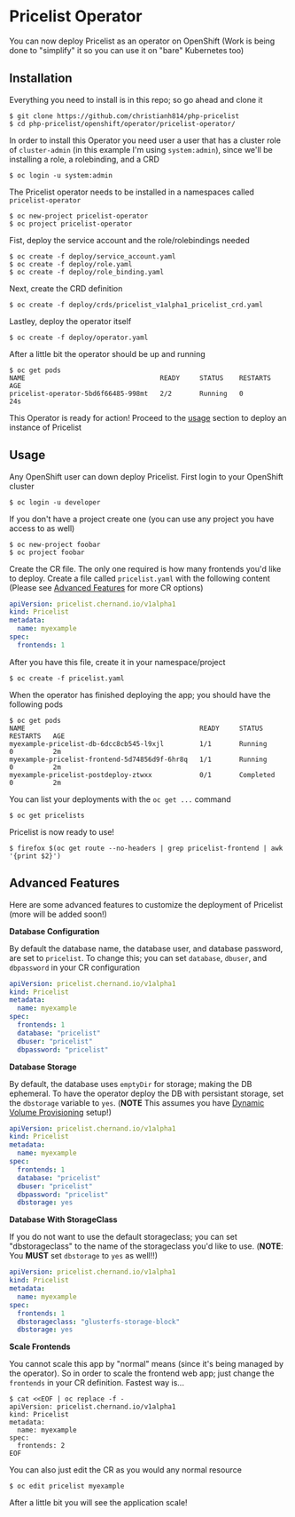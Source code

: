 # Pricelist Operator

You can now deploy Pricelist as an operator on OpenShift (Work is being done to "simplify" it so you can use it on "bare" Kubernetes too)

## Installation

Everything you need to install is in this repo; so go ahead and clone it

```
$ git clone https://github.com/christianh814/php-pricelist
$ cd php-pricelist/openshift/operator/pricelist-operator/
```

In order to install this Operator you need user a user that has a cluster role of `cluster-admin` (in this example I'm using `system:admin`), since we'll be installing a role, a rolebinding, and a CRD

```
$ oc login -u system:admin
```

The Pricelist operator needs to be installed in a namespaces called `pricelist-operator`

```
$ oc new-project pricelist-operator
$ oc project pricelist-operator
```

Fist, deploy the service account and the role/rolebindings needed

```
$ oc create -f deploy/service_account.yaml
$ oc create -f deploy/role.yaml
$ oc create -f deploy/role_binding.yaml
```

Next, create the CRD definition

```
$ oc create -f deploy/crds/pricelist_v1alpha1_pricelist_crd.yaml
```

Lastley, deploy the operator itself

```
$ oc create -f deploy/operator.yaml
```

After a little bit the operator should be up and running

```
$ oc get pods
NAME                                  READY     STATUS    RESTARTS   AGE
pricelist-operator-5bd6f66485-998mt   2/2       Running   0          24s
```

This Operator is ready for action! Proceed to the [usage](#usage) section to deploy an instance of Pricelist

## Usage

Any OpenShift user can down deploy Pricelist. First login to your OpenShift cluster

```
$ oc login -u developer
```

If you don't have a project create one (you can use any project you have access to as well)

```
$ oc new-project foobar
$ oc project foobar
```

Create the CR file. The only one required is how many frontends you'd like to deploy. Create a file called `pricelist.yaml` with the following content (Please see [Advanced Features](#advanced-features) for more CR options)

```yaml
apiVersion: pricelist.chernand.io/v1alpha1
kind: Pricelist
metadata:
  name: myexample
spec:
  frontends: 1
```

After you have this file, create it in your namespace/project

```
$ oc create -f pricelist.yaml
```

When the operator has finished deploying the app; you should have the following pods

```
$ oc get pods
NAME                                            READY     STATUS      RESTARTS   AGE
myexample-pricelist-db-6dcc8cb545-l9xjl         1/1       Running     0          2m
myexample-pricelist-frontend-5d74856d9f-6hr8q   1/1       Running     0          2m
myexample-pricelist-postdeploy-ztwxx            0/1       Completed   0          2m
```

You can list your deployments with the `oc get ...` command

```
$ oc get pricelists
```

Pricelist is now ready to use! 

```
$ firefox $(oc get route --no-headers | grep pricelist-frontend | awk '{print $2}')
```

## Advanced Features

Here are some advanced features to customize the deployment of Pricelist (more will be added soon!)

__Database Configuration__

By default the database name, the database user, and database password, are set to `pricelist`. To change this; you can set `database`, `dbuser`, and `dbpassword` in your CR configuration


```yaml
apiVersion: pricelist.chernand.io/v1alpha1
kind: Pricelist
metadata:
  name: myexample
spec:
  frontends: 1
  database: "pricelist"
  dbuser: "pricelist"
  dbpassword: "pricelist"
```

__Database Storage__

By default, the database uses `emptyDir` for storage; making the DB ephemeral. To have the operator deploy the DB with persistant storage, set the `dbstorage` variable to `yes`. (**NOTE** This assumes you have [Dynamic Volume Provisioning](https://kubernetes.io/docs/concepts/storage/dynamic-provisioning/) setup!)

```yaml
apiVersion: pricelist.chernand.io/v1alpha1
kind: Pricelist
metadata:
  name: myexample
spec:
  frontends: 1
  database: "pricelist"
  dbuser: "pricelist"
  dbpassword: "pricelist"
  dbstorage: yes
```

__Database With StorageClass__

If you do not want to use the default storageclass; you can set "dbstorageclass" to the name of the storageclass you'd like to use. (**NOTE**: You __**MUST**__ set `dbstorage` to `yes` as well!!)

```yaml
apiVersion: pricelist.chernand.io/v1alpha1
kind: Pricelist
metadata:
  name: myexample
spec:
  frontends: 1
  dbstorageclass: "glusterfs-storage-block"
  dbstorage: yes
```

__Scale Frontends__

You cannot scale this app by "normal" means (since it's being managed by the operator). So in order to scale the frontend web app; just change the `frontends` in your CR definition. Fastest way is...

```
$ cat <<EOF | oc replace -f -
apiVersion: pricelist.chernand.io/v1alpha1
kind: Pricelist
metadata:
  name: myexample
spec:
  frontends: 2
EOF
```

You can also just edit the CR as you would any normal resource

```
$ oc edit pricelist myexample
```

After a little bit you will see the application scale!
